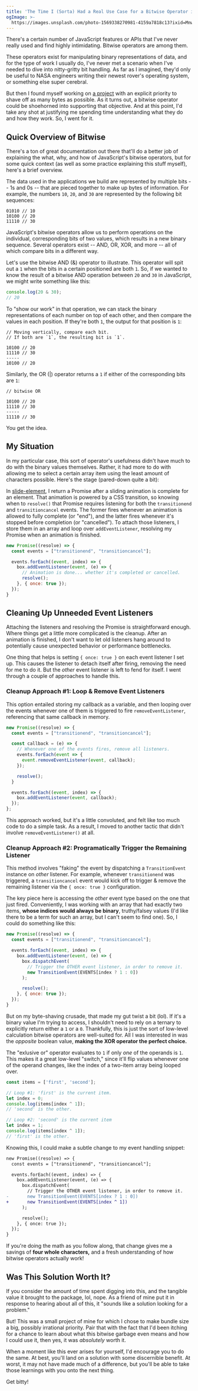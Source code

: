 ```yaml
---
title: 'The Time I (Sorta) Had a Real Use Case for a Bitwise Operator in JavaScript'
ogImage: >-
  https://images.unsplash.com/photo-1569338270981-4159a7818c13?ixid=MnwxMjA3fDB8MHxwaG90by1wYWdlfHx8fGVufDB8fHx8&ixlib=rb-1.2.1&auto=format&fit=crop&w=1200&q=100
---
```


There's a certain number of JavaScript features or APIs that I've never really used and find highly intimidating. Bitwise operators are among them.

These operators exist for manipulating binary representations of data, and for the type of work I usually do, I've never met a scenario when I've needed to dive into nitty-gritty bit handling. As far as I imagined, they'd only be useful to NASA engineers writing their newest rover's operating system, or something else super cerebral.

But then I found myself working on [a project](https://github.com/alexmacarthur/slide-element) with an explicit priority to shave off as many bytes as possible. As it turns out, a bitwise operator could be shoehorned into supporting that objective. And at this point, I'd take any shot at justifying me spending time understanding what they do and how they work. So, I went for it.

## Quick Overview of Bitwise

There's a ton of great documentation out there that'll do a better job of explaining the what, why, and how of JavaScript's bitwise operators, but for some quick context (as well as some practice explaining this stuff myself), here's a brief overview.

The data used in the applications we build are represented by multiple bits -- 1s and 0s -- that are pieced together to make up bytes of information. For example, the numbers `10`, `20`, and `30` are represented by the following bit sequences:

```
01010 // 10
10100 // 20
11110 // 30
```

JavaScript's bitwise operators allow us to perform operations on the individual, corresponding bits of two values, which results in a new binary sequence. Several operators exist -- AND, OR, XOR, and more -- all of which compare bits in a different way.

Let's use the bitwise AND (&) operator to illustrate. This operator will spit out a `1` when the bits in a certain positioned are both `1`. So, if we wanted to know the result of a bitwise AND operation between `20` and `30` in JavaScript, we might write something like this:

```js
console.log(20 & 30);
// 20
```

To "show our work" in that operation, we can stack the binary representations of each number on top of each other, and then compare the values in each position. If they're both `1`, the output for that position is `1`:

```
// Moving vertically, compare each bit.
// If both are `1`, the resulting bit is `1`.

10100 // 20
11110 // 30
-----
10100 // 20
```

Similarly, the OR (|) operator returns a `1` if either of the corresponding bits are `1`:

```
// bitwise OR

10100 // 20
11110 // 30
-----
11110 // 30
```

You get the idea.

## My Situation

In my particular case, this sort of operator's usefulness didn't have much to do with the binary values themselves. Rather, it had more to do with allowing me to select a certain array item using the least amount of characters possible. Here's the stage (pared-down quite a bit):

In [slide-element](https://github.com/alexmacarthur/slide-element), I return a Promise after a sliding animation is complete for an element. That animation is powered by a CSS transition, so knowing when to `resolve()` that Promise requires listening for both the `transitionend` and `transitioncancel` events. The former fires whenever an animation is allowed to fully complete (or "end"), and the latter fires whenever it's stopped before completion (or "cancelled"). To attach those listeners, I store them in an array and loop over `addEventListener`, resolving my Promise when an animation is finished.

```js
new Promise((resolve) => {
  const events = ["transitionend", "transitioncancel"];

  events.forEach((event, index) => {
    box.addEventListener(event, (e) => {
      // Animation is done... whether it's completed or cancelled.
      resolve();
    }, { once: true });
  });
}
```

## Cleaning Up Unneeded Event Listeners

Attaching the listeners and resolving the Promise is straightforward enough. Where things get a little more complicated is the cleanup. After an animation is finished, I don't want to let old listeners hang around to potentially cause unexpected behavior or performance bottlenecks.

One thing that helps is setting `{ once: true }` on each event listener I set up. This causes the listener to detach itself after firing, removing the need for me to do it. But the _other_ event listener is left to fend for itself. I went through a couple of approaches to handle this.

### Cleanup Approach #1: Loop & Remove Event Listeners

This option entailed storing my callback as a variable, and then looping over the events whenever one of them is triggered to fire `removeEventListener`, referencing that same callback in memory.

```js
new Promise((resolve) => {
  const events = ["transitionend", "transitioncancel"];

  const callback = (e) => {
    // Whenever one of the events fires, remove all listeners.
    events.forEach(event => {
      event.removeEventListener(event, callback);
    });

    resolve();
  }

  events.forEach((event, index) => {
    box.addEventListener(event, callback);
  });
};
```

This approach worked, but it's a little convoluted, and felt like too much code to do a simple task. As a result, I moved to another tactic that didn't involve `removeEventListener()` at all.

### Cleanup Approach #2: Programatically Trigger the Remaining Listener

This method involves "faking" the event by dispatching a `TransitionEvent` instance on _other_ listener. For example, whenever `transitionend` was triggered, a `transitioncancel` event would kick off to trigger & remove the remaining listener via the `{ once: true }` configuration.

The key piece here is accessing the _other_ event type based on the one that just fired. Conveniently, I was working with an array that had exactly two items, **whose indices would always be binary**, truthy/falsey values (I'd like there to be a term for such an array, but I can't seem to find one). So, I could do something like this:

```js
new Promise((resolve) => {
  const events = ["transitionend", "transitioncancel"];

  events.forEach((event, index) => {
    box.addEventListener(event, (e) => {
      box.dispatchEvent(
        // Trigger the OTHER event listener, in order to remove it.
        new TransitionEvent(EVENTS[index ? 1 : 0])
      );

      resolve();
    }, { once: true });
  });
}
```

But on my byte-shaving crusade, that made my gut twist a bit (lol). If it's a binary value I'm trying to access, I shouldn't need to rely on a ternary to explicitly return either a `1` or a `0`. Thankfully, this is just the sort of low-level calculation bitwise operators are well-suited for. All I was interested in was the _opposite_ boolean value, **making the XOR operator the perfect choice.**

The "exlusive or" operator evaluates to `1` if only _one_ of the operands is `1`. This makes it a great low-level "switch," since it'll flip values whenever one of the operand changes, like the index of a two-item array being looped over.

```js
const items = ['first', 'second'];

// Loop #1: 'first' is the current item.
let index = 0;
console.log(items[index ^ 1]);
// 'second' is the other.

// Loop #2: 'second' is the current item
let index = 1;
console.log(items[index ^ 1]);
// 'first' is the other.
```

Knowing this, I could make a subtle change to my event handling snippet:

```diff
new Promise((resolve) => {
  const events = ["transitionend", "transitioncancel"];

  events.forEach((event, index) => {
    box.addEventListener(event, (e) => {
      box.dispatchEvent(
        // Trigger the OTHER event listener, in order to remove it.
-       new TransitionEvent(EVENTS[index ? 1 : 0])
+       new TransitionEvent(EVENTS[index ^ 1])
      );

      resolve();
    }, { once: true });
  });
}
```

If you're doing the math as you follow along, that change gives me a savings of **four whole characters,** and a fresh understanding of how bitwise operators actually work!

## Was This Solution Worth It?

If you consider the amount of time spent digging into this, and the tangible value it brought to the package, lol, nope. As a friend of mine put it in response to hearing about all of this, it "sounds like a solution looking for a problem."

But! This was a small project of mine for which I chose to make bundle size a big, possibly irrational priority. Pair that with the fact that I'd been itching for a chance to learn about what this bitwise garbage even means and how I could use it, then yes, it was _absolutely_ worth it.

When a moment like this ever arises for yourself, I'd encourage you to do the same. At best, you'll land on a solution with some discernible benefit. At worst, it may not have made much of a difference, but you'll be able to take those learnings with you onto the next thing.

Get bitty!
